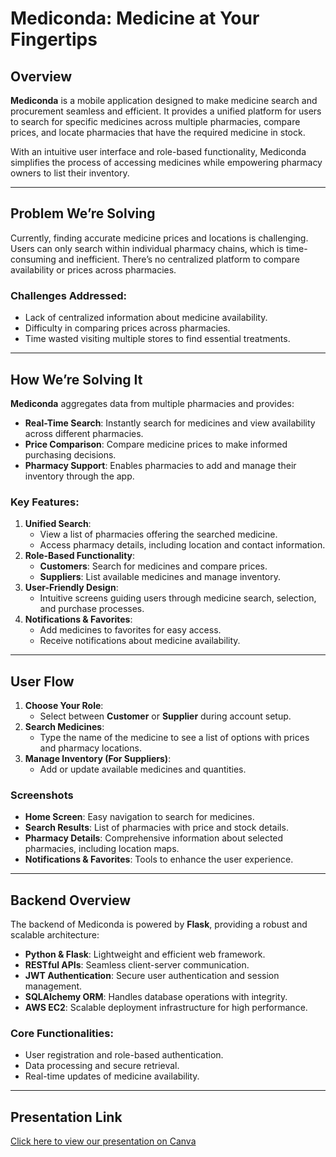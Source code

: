 
# Mediconda: Medicine at Your Fingertips

## Overview
**Mediconda** is a mobile application designed to make medicine search and procurement seamless and efficient. It provides a unified platform for users to search for specific medicines across multiple pharmacies, compare prices, and locate pharmacies that have the required medicine in stock.

With an intuitive user interface and role-based functionality, Mediconda simplifies the process of accessing medicines while empowering pharmacy owners to list their inventory.

---

## Problem We’re Solving
Currently, finding accurate medicine prices and locations is challenging. Users can only search within individual pharmacy chains, which is time-consuming and inefficient. There’s no centralized platform to compare availability or prices across pharmacies.

### Challenges Addressed:
- Lack of centralized information about medicine availability.
- Difficulty in comparing prices across pharmacies.
- Time wasted visiting multiple stores to find essential treatments.

---

## How We’re Solving It
**Mediconda** aggregates data from multiple pharmacies and provides:
- **Real-Time Search**: Instantly search for medicines and view availability across different pharmacies.
- **Price Comparison**: Compare medicine prices to make informed purchasing decisions.
- **Pharmacy Support**: Enables pharmacies to add and manage their inventory through the app.

### Key Features:
1. **Unified Search**:
   - View a list of pharmacies offering the searched medicine.
   - Access pharmacy details, including location and contact information.
2. **Role-Based Functionality**:
   - **Customers**: Search for medicines and compare prices.
   - **Suppliers**: List available medicines and manage inventory.
3. **User-Friendly Design**:
   - Intuitive screens guiding users through medicine search, selection, and purchase processes.
4. **Notifications & Favorites**:
   - Add medicines to favorites for easy access.
   - Receive notifications about medicine availability.

---

## User Flow
1. **Choose Your Role**:
   - Select between **Customer** or **Supplier** during account setup.
2. **Search Medicines**:
   - Type the name of the medicine to see a list of options with prices and pharmacy locations.
3. **Manage Inventory (For Suppliers)**:
   - Add or update available medicines and quantities.

### Screenshots
- **Home Screen**: Easy navigation to search for medicines.
- **Search Results**: List of pharmacies with price and stock details.
- **Pharmacy Details**: Comprehensive information about selected pharmacies, including location maps.
- **Notifications & Favorites**: Tools to enhance the user experience.

---

## Backend Overview
The backend of Mediconda is powered by **Flask**, providing a robust and scalable architecture:
- **Python & Flask**: Lightweight and efficient web framework.
- **RESTful APIs**: Seamless client-server communication.
- **JWT Authentication**: Secure user authentication and session management.
- **SQLAlchemy ORM**: Handles database operations with integrity.
- **AWS EC2**: Scalable deployment infrastructure for high performance.

### Core Functionalities:
- User registration and role-based authentication.
- Data processing and secure retrieval.
- Real-time updates of medicine availability.

---

## Presentation Link
[Click here to view our presentation on Canva](https://www.canva.com/design/DAGUcGt9kzY/LwAZUaMNjj1r6oz_jTMzUw/edit?utm_content=DAGUcGt9kzY&utm_campaign=designshare&utm_medium=link2&utm_source=sharebutton)
